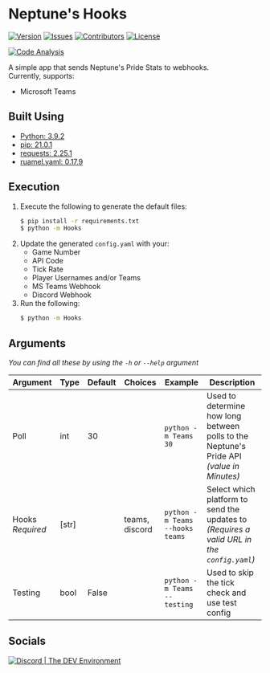 # Neptune's Hooks
[![Version](https://img.shields.io/github/tag-pre/Macro303/Neptunes-Hooks.svg?label=version)](https://github.com/Macro303/Neptunes-Hooks/releases)
[![Issues](https://img.shields.io/github/issues/Macro303/Neptunes-Hooks.svg)](https://github.com/Macro303/Neptunes-Hooks/issues)
[![Contributors](https://img.shields.io/github/contributors/Macro303/Neptunes-Hooks.svg)](https://github.com/Macro303/Neptunes-Hooks/graphs/contributors)
[![License](https://img.shields.io/github/license/Macro303/Neptunes-Hooks.svg)](https://opensource.org/licenses/MIT)


[![Code Analysis](https://github.com/Macro303/Neptunes-Hooks/actions/workflows/code-analysis.yml/badge.svg?event=schedule)](https://github.com/Macro303/Neptunes-Hooks/actions/workflows/code-analysis.yml)

A simple app that sends Neptune's Pride Stats to webhooks.  
Currently, supports:
- Microsoft Teams

## Built Using

- [Python: 3.9.2](https://www.python.org/)
- [pip: 21.0.1](https://pypi.org/project/pip/)
- [requests: 2.25.1](https://pypi.org/project/requests/)
- [ruamel.yaml: 0.17.9](https://pypi.org/project/ruamel.yaml/)

## Execution

1. Execute the following to generate the default files:
   ```bash
   $ pip install -r requirements.txt
   $ python -m Hooks
   ```
2. Update the generated `config.yaml` with your:
    - Game Number
    - API Code
    - Tick Rate
    - Player Usernames and/or Teams
    - MS Teams Webhook
    - Discord Webhook
3. Run the following:
   ```bash
   $ python -m Hooks
   ```

## Arguments

*You can find all these by using the `-h` or `--help` argument*

| Argument | Type | Default | Choices | Example | Description |
| -------- | ---- | ------- | ------- | ------- | ----------- |
| Poll | int | 30 | | `python -m Teams 30` | Used to determine how long between polls to the Neptune's Pride API *(value in Minutes)* |
| Hooks *Required* | [str] | | teams, discord | `python -m Teams --hooks teams` | Select which platform to send the updates to *(Requires a valid URL in the `config.yaml`)* |
| Testing | bool | False | | `python -m Teams --testing` | Used to skip the tick check and use test config |

## Socials
[![Discord | The DEV Environment](https://invidget.switchblade.xyz/618581423070117932)](https://discord.gg/nqGMeGg)